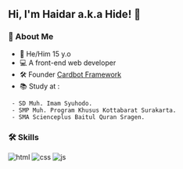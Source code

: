 
##  Hi, I'm **Haidar** a.k.a **Hide**! 👋


### 🚀 About Me
+ 🧑 He/Him 15 y.o 
+ 💻 A front-end web developer 
+ 🛠 Founder [Cardbot Framework](https://cardbot.netlify.app/)
+ 📚 Study at : 
```
 - SD Muh. Imam Syuhodo.
 - SMP Muh. Program Khusus Kottabarat Surakarta.
 - SMA Scienceplus Baitul Quran Sragen.
```

### 🛠 Skills
![html](https://raw.githubusercontent.com/abranhe/programming-languages-logos/master/src/html/html.svg)
![css](https://raw.githubusercontent.com/detain/svg-logos/master/svg/css-3.svg)
![js](https://raw.githubusercontent.com/detain/svg-logos/master/svg/logo-javascript.svg)

